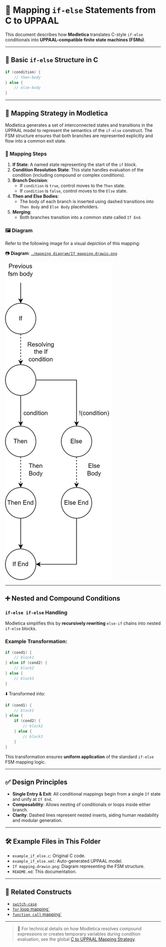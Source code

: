 # 🔀 Mapping `if-else` Statements from C to UPPAAL

This document describes how **Modletica** translates C-style `if-else` conditionals into **UPPAAL-compatible finite state machines (FSMs)**.

---

## 📌 Basic `if-else` Structure in C

```c
if (condition) {
    // then-body
} else {
    // else-body
}
```

---

## 🧠 Mapping Strategy in Modletica

Modletica generates a set of interconnected states and transitions in the UPPAAL model to represent the semantics of the `if-else` construct. The FSM structure ensures that both branches are represented explicitly and flow into a common exit state.

### 🔄 Mapping Steps

1. **If State**: A named state representing the start of the `if` block.
2. **Condition Resolution State**: This state handles evaluation of the condition (including compound or complex conditions).
3. **Branch Decision**:
   - If `condition` is `true`, control moves to the `Then` state.
   - If `condition` is `false`, control moves to the `Else` state.
4. **Then and Else Bodies**:
   - The body of each branch is inserted using dashed transitions into `Then Body` and `Else Body` placeholders.
5. **Merging**:
   - Both branches transition into a common state called `If End`.

### 🖼 Diagram

Refer to the following image for a visual depiction of this mapping:

📷 **Diagram**: [`./mapping diagram/If mapping.drawio.png`](./mapping%20diagram/If%20mapping.drawio.png)

![If Mapping](./mapping%20diagram/If%20mapping.drawio.png)

---

## ➕ Nested and Compound Conditions

### `if-else if-else` Handling

Modletica simplifies this by **recursively rewriting** `else-if` chains into nested `if-else` blocks.

### Example Transformation:

```c
if (cond1) {
    // block1
} else if (cond2) {
    // block2
} else {
    // block3
}
```

⬇️ Transformed into:

```c
if (cond1) {
    // block1
} else {
    if (cond2) {
        // block2
    } else {
        // block3
    }
}
```

This transformation ensures **uniform application** of the standard `if-else` FSM mapping logic.

---

## ✅ Design Principles

- **Single Entry & Exit**: All conditional mappings begin from a single `If` state and unify at `If End`.
- **Composability**: Allows nesting of conditionals or loops inside either branch.
- **Clarity**: Dashed lines represent nested inserts, aiding human readability and modular generation.

---

## 🛠 Example Files in This Folder

- `example_if_else.c`: Original C code.
- `example_if_else.xml`: Auto-generated UPPAAL model.
- `If mapping.drawio.png`: Diagram representing the FSM structure.
- `README.md`: This documentation.

---

## 🧩 Related Constructs

- [`switch-case`](../switch_case/)
- [`for` loop mapping`](../loops/)
- [`function call` mapping`](../function_calls/)

---

> 📢 For technical details on how Modletica resolves compound expressions or creates temporary variables during condition evaluation, see the global [C to UPPAAL Mapping Strategy](../../README.md).